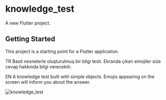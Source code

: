 # knowledge_test

A new Flutter project.

## Getting Started

This project is a starting point for a Flutter application.

TR
Basit nesnelerle oluşturulmuş bir bilgi testi.
Ekranda çıkan emojiler size cevap hakkında bilgi verecektir.

EN
A knowledge test built with simple objects.
Emojis appearing on the screen will inform you about the answer.

![knowledge_test](https://user-images.githubusercontent.com/114760131/221812855-5cdba692-4e07-42f1-95f6-85c9ad07b6d4.png)

